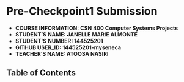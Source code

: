 # Pre-Checkpoint1 Submission

- **COURSE INFORMATION: CSN 400 Computer Systems Projects**
- **STUDENT’S NAME: JANELLE MARIE ALMONTE**
- **STUDENT'S NUMBER: 144525201**
- **GITHUB USER_ID: 144525201-myseneca** 
- **TEACHER’S NAME: ATOOSA NASIRI**

## Table of Contents
